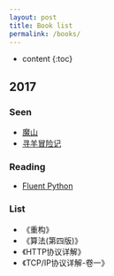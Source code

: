 ```yaml
---
layout: post
title: Book list
permalink: /books/
---
```


* content
{:toc}



2017
-----------------------------------------------------------------  

### Seen  
+ [魔山](https://book.douban.com/subject/1770990/ "魔山")
+ [寻羊冒险记](https://book.douban.com/subject/1031740/ "寻羊冒险记")

### Reading
+ [Fluent Python](http://shop.oreilly.com/product/0636920032519.do "Fluent Python")

### List  
+ 《重构》
+ 《算法(第四版)》
+ 《HTTP协议详解》
+ 《TCP/IP协议详解-卷一》
